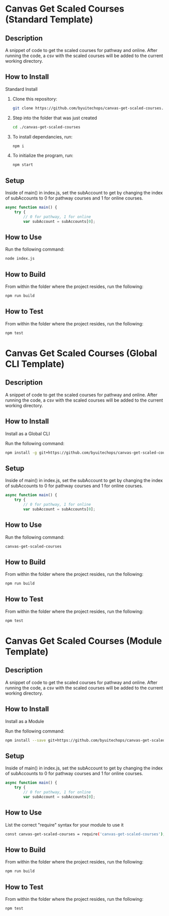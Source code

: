 # Canvas Get Scaled Courses (Standard Template)

## Description 
A snippet of code to get the scaled courses for pathway and online. After running the code, a csv with the scaled courses will be added to the current working directory.

## How to Install

Standard Install

1. Clone this repository:
    ```bash
    git clone https://github.com/byuitechops/canvas-get-scaled-courses.git
    ```
1. Step into the folder that was just created 
    ```bash
    cd ./canvas-get-scaled-courses
    ```
1. To install dependancies, run:
    ```bash
    npm i
    ```

1. To initialize the program, run:
    ```bash
    npm start
    ```

## Setup
Inside of main() in index.js, set the subAccount to get by changing the index of subAccounts to 0 for pathway courses and 1 for online courses.

```js
async function main() {
    try {
        // 0 for pathway, 1 for online
        var subAccount = subAccounts[0]; 
```

## How to Use
Run the following command:
```bash
node index.js
```

## How to Build
From within the folder where the project resides, run the following:
```bash
npm run build
```

## How to Test
From within the folder where the project resides, run the following:
```bash
npm test
```

# Canvas Get Scaled Courses (Global CLI Template)

## Description 
A snippet of code to get the scaled courses for pathway and online. After running the code, a csv with the scaled courses will be added to the current working directory.

## How to Install

Install as a Global CLI

Run the following command:
```bash
npm install -g git+https://github.com/byuitechops/canvas-get-scaled-courses.git
```

## Setup
Inside of main() in index.js, set the subAccount to get by changing the index of subAccounts to 0 for pathway courses and 1 for online courses.

```js
async function main() {
    try {
        // 0 for pathway, 1 for online
        var subAccount = subAccounts[0]; 
```

## How to Use
Run the following command:
```bash
canvas-get-scaled-courses
```

## How to Build
From within the folder where the project resides, run the following:
```bash
npm run build
```

## How to Test
From within the folder where the project resides, run the following:
```bash
npm test
```

# Canvas Get Scaled Courses (Module Template)

## Description 
A snippet of code to get the scaled courses for pathway and online. After running the code, a csv with the scaled courses will be added to the current working directory.

## How to Install

Install as a Module

Run the following command:
```bash
npm install --save git+https://github.com/byuitechops/canvas-get-scaled-courses.git
```

## Setup
Inside of main() in index.js, set the subAccount to get by changing the index of subAccounts to 0 for pathway courses and 1 for online courses.

```js
async function main() {
    try {
        // 0 for pathway, 1 for online
        var subAccount = subAccounts[0]; 
```

## How to Use
List the correct "require" syntax for your module to use it
```bash
const canvas-get-scaled-courses = require('canvas-get-scaled-courses');
```

## How to Build
From within the folder where the project resides, run the following:
```bash
npm run build
```

## How to Test
From within the folder where the project resides, run the following:
```bash
npm test
```
